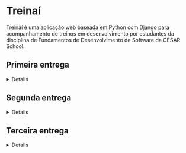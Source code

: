 # Treinaí

Treinaí é uma aplicação web baseada em Python com Django para acompanhamento de treinos em desenvolvimento por estudantes da disciplina de Fundamentos de Desenvolvimento de Software da CESAR School.

## Primeira entrega

<details>
  
* [Figma](https://www.figma.com/design/a4XMSIZADPvGHmeOgjNQAR/Lo-Fi-Treina%C3%AD?node-id=0-1&t=etEegkhoiLEPXzsp-1)

* [Screencast](https://youtu.be/QF5dc3fF2Ow)

* Backlog
<img width="1875" height="957" alt="Backlog1" src="https://github.com/user-attachments/assets/871a0515-3563-4788-a291-b440fe327eb1" />

* Sprint
<img width="1873" height="955" alt="quadro1_sprint" src="https://github.com/user-attachments/assets/388ac153-011e-4721-802c-5e79483c6845" />

* [Histórias](https://docs.google.com/document/d/1nskFYTLay5ukKv1aLaWjdS51-D0iQldLhl93W5BLoj8/edit?usp=sharing)

</details>

## Segunda entrega

<details>

* [Jira](https://cesar-team-ys52210m.atlassian.net/jira/software/projects/TREIN/boards/4?atlOrigin=eyJpIjoiYWJmZjdiYzdjNTcyNDk4NWI1ZWUwMDk5NjQ4N2M0YjgiLCJwIjoiaiJ9)

* Backlog
<img width="1919" height="1033" alt="quadro2_backlog" src="https://github.com/user-attachments/assets/a0478bd1-1077-42a1-9af1-4968724fc389" />

* Sprint
<img width="1919" height="1031" alt="quadro2_sprint" src="https://github.com/user-attachments/assets/c2838bcf-9c17-4c89-82ca-266ff55bc1f3" />

* Bugtracker
  <img width="1919" height="1034" alt="bugtracker" src="https://github.com/user-attachments/assets/6ca1d2ba-2493-4e82-b40f-a915c220c3d3"/>

* [Relatório programação em par](https://docs.google.com/document/d/1fdD-QaiXSmVtaeB57ypChtCTnbF1S1TEWM8AG5SRYdY/edit?usp=sharing)

* [Update na protitpação das histórias](https://youtu.be/c7jyzcp53gI)
 > Também visível pelo figma

* [Screencast histórias em produção (deploy)](https://www.youtube.com/watch?v=wNvsl2hhWSY)

* [Link do site na azure](https://treinai-c0grcmb8ahenb7eq.brazilsouth-01.azurewebsites.net)

</details>

## Terceira entrega

<details>

* [Screencast das histórias em produção (deploy)](https://youtu.be/jcKH6bFveAU)

* [Screencast do CI/CD com build e deployment automatizado](https://youtu.be/SnVr7qN5XIU)

* [Screencast dos testes de sistema E2E](https://youtu.be/hNfr-u2HbyQ)

* [Link do site na azure](https://treinai-c0grcmb8ahenb7eq.brazilsouth-01.azurewebsites.net)

* [Relatório da programação em pares](https://docs.google.com/document/d/1A0s3Aya1NhzuH-3Q17jQE0ekMAcQqHCgDTuv_U1PevE/edit?usp=sharing)

* Sprint
<img width="1919" height="1079" alt="e3_board" src="https://github.com/user-attachments/assets/f4dd38d4-98b4-48c2-8c42-e7e676d46b68" />

> [Jira](https://cesar-team-ys52210m.atlassian.net/jira/software/projects/TREIN/boards/4?sprintStarted=true&atlOrigin=eyJpIjoiODU2MmU2MzIzYmU5NGZhNjlhMzFiZGJkYWVmZGU4ZmYiLCJwIjoiaiJ9)

* Backlog
<img width="1919" height="1079" alt="e3_backlog" src="https://github.com/user-attachments/assets/33a978f0-d0e4-4481-b083-d71cbe0d948b" />

> [Jira](https://cesar-team-ys52210m.atlassian.net/jira/software/projects/TREIN/boards/4?sprintStarted=true&atlOrigin=eyJpIjoiODU2MmU2MzIzYmU5NGZhNjlhMzFiZGJkYWVmZGU4ZmYiLCJwIjoiaiJ9)

* Bugtracker Atualizado:
<img width="1919" height="1079" alt="e3_bugtracker" src="https://github.com/user-attachments/assets/0eadc430-f1f7-46e8-826e-f3617e569a30" />


## Instruções de Acesso à Página no Azure

1. Abra o navegador (Google Chrome, Firefox, Edge ou outro de sua preferência).

2. Digite o endereço da página na barra de navegação:

> https://treinai-c0grcmb8ahenb7eq.brazilsouth-01.azurewebsites.net

3. Faça o cadastro (nome, senha, altura, peso, data de nascimento).

4. Acesse sua conta

5. Você verá a página inicial do seu site.

OBS: Se aparecer alguma mensagem de segurança (HTTPS), confirme que deseja continuar — isso acontece se o certificado SSL ainda não estiver configurado corretamente.

## Membros

* Beatriz Loyola Gomes de Vasconcelos
* Cassian Vasconcelos Ferrari
* Daniel dos Santos de Oliveira Barbosa
* Gabriel Nunes Martins
* Giovanna Karla Santos do Nascimento
* João Pedro Pessôa Primo
* Lucca Rissato Veloso de Oliveira

